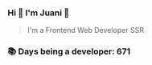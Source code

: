 ### Hi 👋 I&#39;m Juani 🦁

> I&#39;m a Frontend Web Developer SSR

### 📚 Days being a developer: 671
